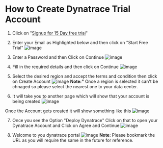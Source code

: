 # How to Create Dynatrace Trial Account

1. Click on "[Signup for 15 Day free trial](https://www.dynatrace.com/trial/)"  
2. Enter your Email as Highlighted below and then click on "Start Free Trial" 
![image](https://user-images.githubusercontent.com/19278855/123394792-2585e800-d5bd-11eb-836f-902cae9c9c5c.png)

3. Enter a Password and then Click on Continue
![image](https://user-images.githubusercontent.com/19278855/123395042-63830c00-d5bd-11eb-999a-fc72eb01e2a1.png)

4. Fill in the required details and then click on Continue
![image](https://user-images.githubusercontent.com/19278855/123395178-89101580-d5bd-11eb-91a6-0316ffcf5a43.png)

5. Select the desired region and accept the terms and condition then click on Create Account
![image](https://user-images.githubusercontent.com/19278855/123395351-bc52a480-d5bd-11eb-8fa6-5dd3741a1254.png)
**Note:"** Once a region is selected it can't be chnaged so please select the nearest one to your data center.

6. It will take you to another page which will show that your account is being created
![image](https://user-images.githubusercontent.com/19278855/123395516-e99f5280-d5bd-11eb-8153-d6f166195180.png)

Once the Account gets created it will show something like this
![image](https://user-images.githubusercontent.com/19278855/123395586-fe7be600-d5bd-11eb-9bf9-b79aea6013c8.png)

7. Once you see the Option "Deploy Dynatrace" Click on that to open your Dynatrace Account and Click on Agree and Continue
![image](https://user-images.githubusercontent.com/19278855/123395828-413dbe00-d5be-11eb-93cc-3a39faa61ed9.png)

8. Welcome to you dynatrace portal 
![image](https://user-images.githubusercontent.com/19278855/123395997-6fbb9900-d5be-11eb-86e7-b93e8d9abb57.png)
**Note:** Please bookmark the URL as you will require the same in the future for reference. 

   

